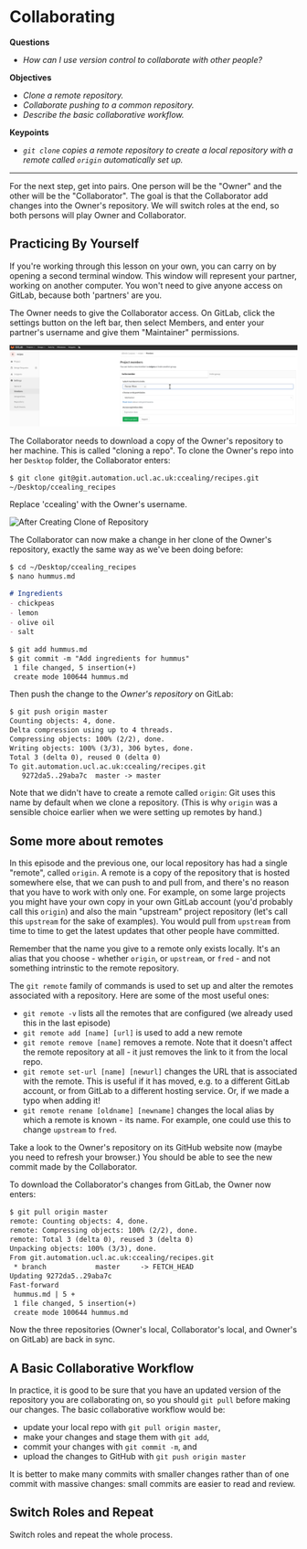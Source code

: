 # Collaborating

**Questions**
- *How can I use version control to collaborate with other people?*

**Objectives**
- *Clone a remote repository.*
- *Collaborate pushing to a common repository.*
- *Describe the basic collaborative workflow.*

**Keypoints**
- *`git clone` copies a remote repository to create a local repository with a remote called `origin` automatically set up.*

---

For the next step, get into pairs.  One person will be the "Owner" and the other
will be the "Collaborator". The goal is that the Collaborator add changes into
the Owner's repository. We will switch roles at the end, so both persons will
play Owner and Collaborator.

## Practicing By Yourself

If you're working through this lesson on your own, you can carry on by opening
a second terminal window.
This window will represent your partner, working on another computer. You
won't need to give anyone access on GitLab, because both 'partners' are you.


The Owner needs to give the Collaborator access.
On GitLab, click the settings button on the left bar,
then select Members, and enter your partner's username and give them "Maintainer" permissions.

![Adding Collaborators on GitLab](../99_images/08_collab_add.png)

The Collaborator needs to download a copy of the Owner's repository to her
 machine. This is called "cloning a repo". To clone the Owner's repo into
her `Desktop` folder, the Collaborator enters:

```
$ git clone git@git.automation.ucl.ac.uk:ccealing/recipes.git ~/Desktop/ccealing_recipes
```

Replace 'ccealing' with the Owner's username.

![After Creating Clone of Repository](http://swcarpentry.github.io/git-novice/fig/github-collaboration.svg)

The Collaborator can now make a change in her clone of the Owner's repository,
exactly the same way as we've been doing before:

```shell
$ cd ~/Desktop/ccealing_recipes
$ nano hummus.md
```


```markdown
# Ingredients
- chickpeas
- lemon
- olive oil
- salt
```


```shell
$ git add hummus.md
$ git commit -m "Add ingredients for hummus"
 1 file changed, 5 insertion(+)
 create mode 100644 hummus.md
```

Then push the change to the *Owner's repository* on GitLab:

```shell
$ git push origin master
Counting objects: 4, done.
Delta compression using up to 4 threads.
Compressing objects: 100% (2/2), done.
Writing objects: 100% (3/3), 306 bytes, done.
Total 3 (delta 0), reused 0 (delta 0)
To git.automation.ucl.ac.uk:ccealing/recipes.git
   9272da5..29aba7c  master -> master
```

Note that we didn't have to create a remote called `origin`: Git uses this
name by default when we clone a repository.  (This is why `origin` was a
sensible choice earlier when we were setting up remotes by hand.)

## Some more about remotes

In this episode and the previous one, our local repository has had
a single "remote", called `origin`. A remote is a copy of the repository
that is hosted somewhere else, that we can push to and pull from, and 
there's no reason that you have to work with only one. For example, 
on some large projects you might have your own copy in your own GitLab
account (you'd probably call this `origin`) and also the main "upstream"
project repository (let's call this `upstream` for the sake of examples).
You would pull from `upstream` from time to 
time to get the latest updates that other people have committed.

Remember that the name you give to a remote only exists locally. It's
an alias that you choose - whether `origin`, or `upstream`, or `fred` -
and not something intrinstic to the remote repository.

The `git remote` family of commands is used to set up and alter the remotes
associated with a repository. Here are some of the most useful ones:

* `git remote -v` lists all the remotes that are configured (we already used
this in the last episode)
* `git remote add [name] [url]` is used to add a new remote
* `git remote remove [name]` removes a remote. Note that it doesn't affect the 
remote repository at all - it just removes the link to it from the local repo.
* `git remote set-url [name] [newurl]` changes the URL that is associated 
with the remote. This is useful if it has moved, e.g. to a different GitLab
account, or from GitLab to a different hosting service. Or, if we made a typo when
adding it!
* `git remote rename [oldname] [newname]` changes the local alias by which a remote 
is known - its name. For example, one could use this to change `upstream` to `fred`.


Take a look to the Owner's repository on its GitHub website now (maybe you need
to refresh your browser.) You should be able to see the new commit made by the
Collaborator.

To download the Collaborator's changes from GitLab, the Owner now enters:

```shell
$ git pull origin master
remote: Counting objects: 4, done.
remote: Compressing objects: 100% (2/2), done.
remote: Total 3 (delta 0), reused 3 (delta 0)
Unpacking objects: 100% (3/3), done.
From git.automation.ucl.ac.uk:ccealing/recipes.git
 * branch            master     -> FETCH_HEAD
Updating 9272da5..29aba7c
Fast-forward
 hummus.md | 5 +
 1 file changed, 5 insertion(+)
 create mode 100644 hummus.md
```

Now the three repositories (Owner's local, Collaborator's local, and Owner's on
GitLab) are back in sync.

## A Basic Collaborative Workflow

In practice, it is good to be sure that you have an updated version of the
repository you are collaborating on, so you should `git pull` before making
our changes. The basic collaborative workflow would be:

* update your local repo with `git pull origin master`,
* make your changes and stage them with `git add`,
* commit your changes with `git commit -m`, and
* upload the changes to GitHub with `git push origin master`

It is better to make many commits with smaller changes rather than
of one commit with massive changes: small commits are easier to
read and review.


## Switch Roles and Repeat

Switch roles and repeat the whole process.
